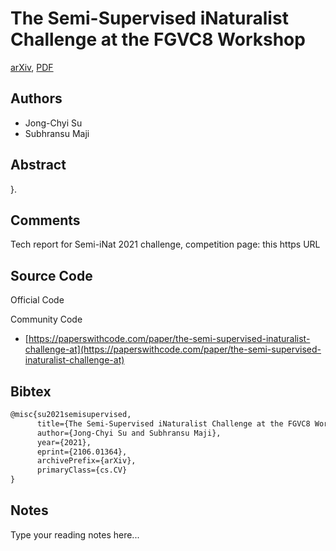 
# The Semi-Supervised iNaturalist Challenge at the FGVC8 Workshop

[arXiv](https://arxiv.org/abs/2106.01364), [PDF](https://arxiv.org/pdf/2106.01364.pdf)

## Authors

- Jong-Chyi Su
- Subhransu Maji

## Abstract

}.

## Comments

Tech report for Semi-iNat 2021 challenge, competition page: this https URL

## Source Code

Official Code



Community Code

- [https://paperswithcode.com/paper/the-semi-supervised-inaturalist-challenge-at](https://paperswithcode.com/paper/the-semi-supervised-inaturalist-challenge-at)

## Bibtex

```tex
@misc{su2021semisupervised,
      title={The Semi-Supervised iNaturalist Challenge at the FGVC8 Workshop}, 
      author={Jong-Chyi Su and Subhransu Maji},
      year={2021},
      eprint={2106.01364},
      archivePrefix={arXiv},
      primaryClass={cs.CV}
}
```

## Notes

Type your reading notes here...

